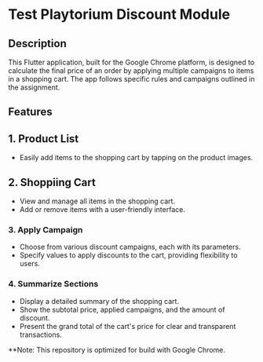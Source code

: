 # Test Playtorium Discount Module
## Description

This Flutter application, built for the Google Chrome platform, is designed to calculate the final price of an order by applying multiple campaigns to items in a shopping cart. The app follows specific rules and campaigns outlined in the assignment.

## Features

## 1. Product List
- Easily add items to the shopping cart by tapping on the product images.

## 2. Shoppiing Cart
- View and manage all items in the shopping cart.
- Add or remove items with a user-friendly interface.

### 3. Apply Campaign
- Choose from various discount campaigns, each with its parameters.
- Specify values to apply discounts to the cart, providing flexibility to users.

### 4. Summarize Sections
- Display a detailed summary of the shopping cart.
- Show the subtotal price, applied campaigns, and the amount of discount.
- Present the grand total of the cart's price for clear and transparent transactions.

**Note: This repository is optimized for build with Google Chrome.
